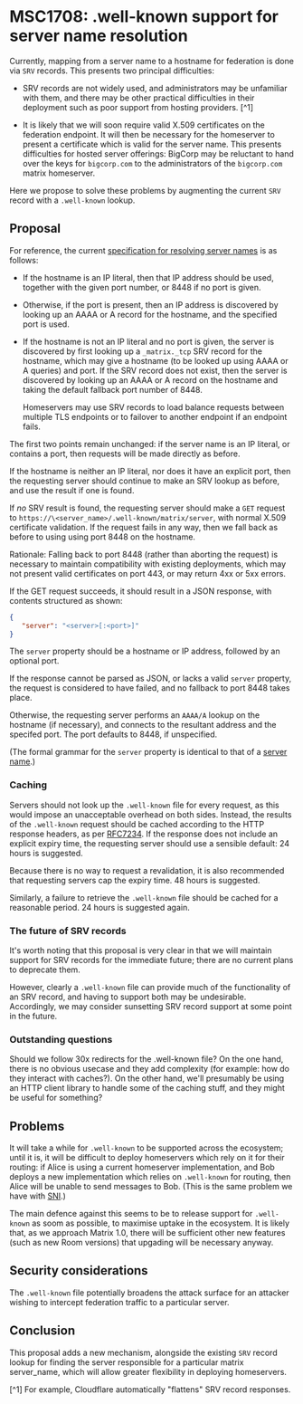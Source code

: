 # MSC1708: .well-known support for server name resolution

Currently, mapping from a server name to a hostname for federation is done via
`SRV` records. This presents two principal difficulties:

 * SRV records are not widely used, and administrators may be unfamiliar with
   them, and there may be other practical difficulties in their deployment such
   as poor support from hosting providers. [^1]

 * It is likely that we will soon require valid X.509 certificates on the
   federation endpoint. It will then be necessary for the homeserver to present
   a certificate which is valid for the server name. This presents difficulties
   for hosted server offerings: BigCorp may be reluctant to hand over the
   keys for `bigcorp.com` to the administrators of the `bigcorp.com` matrix
   homeserver.

Here we propose to solve these problems by augmenting the current `SRV` record
with a `.well-known` lookup.

## Proposal

For reference, the current [specification for resolving server
names](https://matrix.org/docs/spec/server_server/unstable.html#resolving-server-names)
is as follows:

* If the hostname is an IP literal, then that IP address should be used,
  together with the given port number, or 8448 if no port is given.

* Otherwise, if the port is present, then an IP address is discovered by
  looking up an AAAA or A record for the hostname, and the specified port is
  used.

* If the hostname is not an IP literal and no port is given, the server is
  discovered by first looking up a `_matrix._tcp` SRV record for the
  hostname, which may give a hostname (to be looked up using AAAA or A queries)
  and port.  If the SRV record does not exist, then the server is discovered by
  looking up an AAAA or A record on the hostname and taking the default
  fallback port number of 8448.

  Homeservers may use SRV records to load balance requests between multiple TLS
  endpoints or to failover to another endpoint if an endpoint fails.

The first two points remain unchanged: if the server name is an IP literal, or
contains a port, then requests will be made directly as before.

If the hostname is neither an IP literal, nor does it have an explicit port,
then the requesting server should continue to make an SRV lookup as before, and
use the result if one is found.

If *no* SRV result is found, the requesting server should make a `GET` request
to `https://\<server_name>/.well-known/matrix/server`, with normal X.509
certificate validation. If the request fails in any way, then we fall back as
before to using using port 8448 on the hostname.

Rationale: Falling back to port 8448 (rather than aborting the request) is
necessary to maintain compatibility with existing deployments, which may not
present valid certificates on port 443, or may return 4xx or 5xx errors.

If the GET request succeeds, it should result in a JSON response, with contents
structured as shown:

```json
{
   "server": "<server>[:<port>]"
}
```

The `server` property should be a hostname or IP address, followed by an
optional port.

If the response cannot be parsed as JSON, or lacks a valid `server` property,
the request is considered to have failed, and no fallback to port 8448 takes
place.

Otherwise, the requesting server performs an `AAAA/A` lookup on the hostname
(if necessary), and connects to the resultant address and the specifed
port. The port defaults to 8448, if unspecified.

(The formal grammar for the `server` property is identical to that of a [server
name](https://matrix.org/docs/spec/appendices.html#server-name).)

### Caching

Servers should not look up the `.well-known` file for every request, as this
would impose an unacceptable overhead on both sides. Instead, the results of
the `.well-known` request should be cached according to the HTTP response
headers, as per [RFC7234](https://tools.ietf.org/html/rfc7234). If the response
does not include an explicit expiry time, the requesting server should use a
sensible default: 24 hours is suggested.

Because there is no way to request a revalidation, it is also recommended that
requesting servers cap the expiry time. 48 hours is suggested.

Similarly, a failure to retrieve the `.well-known` file should be cached for
a reasonable period. 24 hours is suggested again.

### The future of SRV records

It's worth noting that this proposal is very clear in that we will maintain
support for SRV records for the immediate future; there are no current plans to
deprecate them.

However, clearly a `.well-known` file can provide much of the functionality of
an SRV record, and having to support both may be undesirable. Accordingly, we
may consider sunsetting SRV record support at some point in the future.

### Outstanding questions

Should we follow 30x redirects for the .well-known file? On the one hand, there
is no obvious usecase and they add complexity (for example: how do they
interact with caches?). On the other hand, we'll presumably be using an HTTP
client library to handle some of the caching stuff, and they might be useful
for something?

## Problems

It will take a while for `.well-known` to be supported across the ecosystem;
until it is, it will be difficult to deploy homeservers which rely on it for
their routing: if Alice is using a current homeserver implementation, and Bob
deploys a new implementation which relies on `.well-known` for routing, then
Alice will be unable to send messages to Bob. (This is the same problem we have with
[SNI](https://github.com/matrix-org/synapse/issues/1491#issuecomment-415153428).)

The main defence against this seems to be to release support for `.well-known`
as soom as possible, to maximise uptake in the ecosystem. It is likely that, as
we approach Matrix 1.0, there will be sufficient other new features (such as
new Room versions) that upgading will be necessary anyway.


## Security considerations

The `.well-known` file potentially broadens the attack surface for an attacker
wishing to intercept federation traffic to a particular server.

## Conclusion

This proposal adds a new mechanism, alongside the existing `SRV` record lookup
for finding the server responsible for a particular matrix server_name, which
will allow greater flexibility in deploying homeservers.


[^1] For example, Cloudflare automatically "flattens" SRV record responses.

